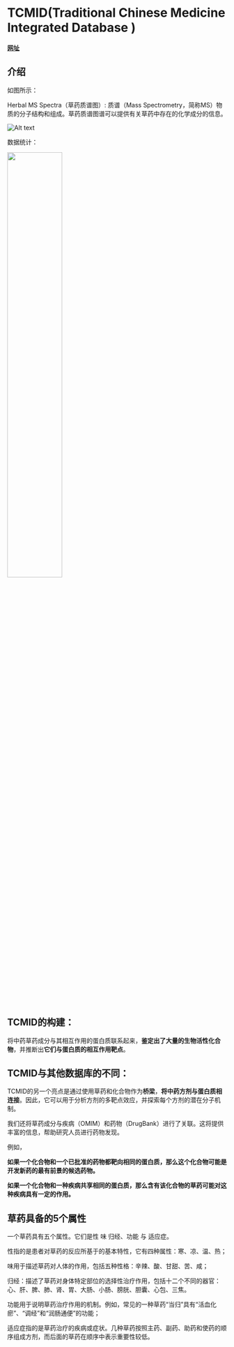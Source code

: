 # TCMID(Traditional Chinese Medicine Integrated Database )

**[网址](http://47.100.169.139/tcmid)**

## 介绍

如图所示：

Herbal MS Spectra（草药质谱图）: 质谱（Mass Spectrometry，简称MS）物质的分子结构和组成。草药质谱图谱可以提供有关草药中存在的化学成分的信息。

![Alt text](./pic/image.png)

数据统计：

<img src="./pic/image-1.png" width=50%>


## TCMID的构建：

将中药草药成分与其相互作用的蛋白质联系起来，**鉴定出了大量的生物活性化合物**，并推断出**它们与蛋白质的相互作用靶点**。

## TCMID与其他数据库的不同：

TCMID的另一个亮点是通过使用草药和化合物作为**桥梁**，**将中药方剂与蛋白质相连接**。因此，它可以用于分析方剂的多靶点效应，并探索每个方剂的潜在分子机制。

我们还将草药成分与疾病（OMIM）和药物（DrugBank）进行了关联。这将提供丰富的信息，帮助研究人员进行药物发现。

例如，

**如果一个化合物和一个已批准的药物都靶向相同的蛋白质，那么这个化合物可能是开发新药的最有前景的候选药物。**

**如果一个化合物和一种疾病共享相同的蛋白质，那么含有该化合物的草药可能对这种疾病具有一定的作用。**

## 草药具备的5个属性

一个草药具有五个属性。它们是性 味 归经、功能 与 适应症。

性指的是患者对草药的反应所基于的基本特性，它有四种属性：寒、凉、温、热；

味用于描述草药对人体的作用，包括五种性格：辛辣、酸、甘甜、苦、咸；

归经：描述了草药对身体特定部位的选择性治疗作用，包括十二个不同的器官：心、肝、脾、肺、肾、胃、大肠、小肠、膀胱、胆囊、心包、三焦。

功能用于说明草药治疗作用的机制。例如，常见的一种草药“当归”具有“活血化瘀”、“调经”和“润肠通便”的功能；

适应症指的是草药治疗的疾病或症状。几种草药按照主药、副药、助药和使药的顺序组成方剂，而后面的草药在顺序中表示重要性较低。






